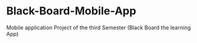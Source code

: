 # Black-Board-Mobile-App
Mobile application Project of the third Semester (Black Board the learning App)
